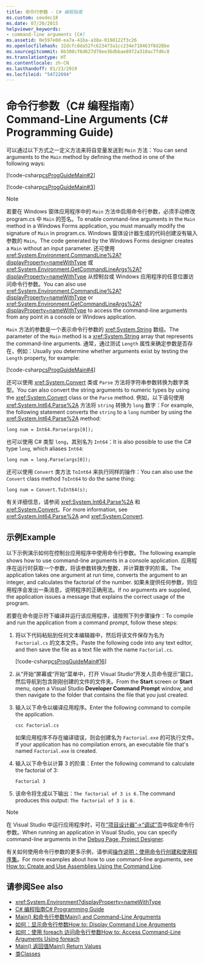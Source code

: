 ```yaml
---
title: 命令行参数 - C# 编程指南
ms.custom: seodec18
ms.date: 07/20/2015
helpviewer_keywords:
- command-line arguments [C#]
ms.assetid: 0e597e0d-ea7a-41ba-a38a-0198122f3c26
ms.openlocfilehash: 32dcfc8da52fc623473a1cc234e710463f8d28be
ms.sourcegitcommit: 6b308cf6d627d78ee36dbbae8972a310ac7fd6c8
ms.translationtype: HT
ms.contentlocale: zh-CN
ms.lasthandoff: 01/23/2019
ms.locfileid: "54722694"
---
```

# <a name="command-line-arguments-c-programming-guide"></a><span data-ttu-id="622ea-102">命令行参数（C# 编程指南）</span><span class="sxs-lookup"><span data-stu-id="622ea-102">Command-Line Arguments (C# Programming Guide)</span></span>
<span data-ttu-id="622ea-103">可以通过以下方式之一定义方法来将自变量发送到 `Main` 方法：</span><span class="sxs-lookup"><span data-stu-id="622ea-103">You can send arguments to the `Main` method by defining the method in one of the following ways:</span></span>  
  
 [!code-csharp[csProgGuideMain#2](../../../csharp/programming-guide/inside-a-program/codesnippet/CSharp/command-line-arguments_1.cs)]  
  
 [!code-csharp[csProgGuideMain#3](../../../csharp/programming-guide/inside-a-program/codesnippet/CSharp/command-line-arguments_2.cs)]  
  
> [!NOTE]
>  <span data-ttu-id="622ea-104">若要在 Windows 窗体应用程序中的 `Main` 方法中启用命令行参数，必须手动修改 program.cs 中 `Main` 的签名。</span><span class="sxs-lookup"><span data-stu-id="622ea-104">To enable command-line arguments in the `Main` method in a Windows Forms application, you must manually modify the signature of `Main` in program.cs.</span></span> <span data-ttu-id="622ea-105">Windows 窗体设计器生成的代码创建没有输入参数的 `Main`。</span><span class="sxs-lookup"><span data-stu-id="622ea-105">The code generated by the Windows Forms designer creates a `Main` without an input parameter.</span></span> <span data-ttu-id="622ea-106">还可使用 <xref:System.Environment.CommandLine%2A?displayProperty=nameWithType> 或 <xref:System.Environment.GetCommandLineArgs%2A?displayProperty=nameWithType> 从控制台或 Windows 应用程序的任意位置访问命令行参数。</span><span class="sxs-lookup"><span data-stu-id="622ea-106">You can also use <xref:System.Environment.CommandLine%2A?displayProperty=nameWithType> or <xref:System.Environment.GetCommandLineArgs%2A?displayProperty=nameWithType> to access the command-line arguments from any point in a console or Windows application.</span></span>  
  
 <span data-ttu-id="622ea-107">`Main` 方法的参数是一个表示命令行参数的 <xref:System.String> 数组。</span><span class="sxs-lookup"><span data-stu-id="622ea-107">The parameter of the `Main` method is a <xref:System.String> array that represents the command-line arguments.</span></span> <span data-ttu-id="622ea-108">通常，通过测试 `Length` 属性来确定参数是否存在，例如：</span><span class="sxs-lookup"><span data-stu-id="622ea-108">Usually you determine whether arguments exist by testing the `Length` property, for example:</span></span>  
  
 [!code-csharp[csProgGuideMain#4](../../../csharp/programming-guide/inside-a-program/codesnippet/CSharp/command-line-arguments_3.cs)]  
  
 <span data-ttu-id="622ea-109">还可以使用 <xref:System.Convert> 类或 `Parse` 方法将字符串参数转换为数字类型。</span><span class="sxs-lookup"><span data-stu-id="622ea-109">You can also convert the string arguments to numeric types by using the <xref:System.Convert> class or the `Parse` method.</span></span> <span data-ttu-id="622ea-110">例如，以下语句使用 <xref:System.Int64.Parse%2A> 方法将 `string` 转换为 `long` 数字：</span><span class="sxs-lookup"><span data-stu-id="622ea-110">For example, the following statement converts the `string` to a `long` number by using the <xref:System.Int64.Parse%2A> method:</span></span>  
  
```  
long num = Int64.Parse(args[0]);  
```  
  
 <span data-ttu-id="622ea-111">也可以使用 C# 类型 `long`，其别名为 `Int64`：</span><span class="sxs-lookup"><span data-stu-id="622ea-111">It is also possible to use the C# type `long`, which aliases `Int64`:</span></span>  
  
```  
long num = long.Parse(args[0]);  
```  
  
 <span data-ttu-id="622ea-112">还可以使用 `Convert` 类方法 `ToInt64` 来执行同样的操作：</span><span class="sxs-lookup"><span data-stu-id="622ea-112">You can also use the `Convert` class method `ToInt64` to do the same thing:</span></span>  
  
```  
long num = Convert.ToInt64(s);  
```  
  
 <span data-ttu-id="622ea-113">有关详细信息，请参阅 <xref:System.Int64.Parse%2A> 和 <xref:System.Convert>。</span><span class="sxs-lookup"><span data-stu-id="622ea-113">For more information, see <xref:System.Int64.Parse%2A> and <xref:System.Convert>.</span></span>  
  
## <a name="example"></a><span data-ttu-id="622ea-114">示例</span><span class="sxs-lookup"><span data-stu-id="622ea-114">Example</span></span>  
 <span data-ttu-id="622ea-115">以下示例演示如何在控制台应用程序中使用命令行参数。</span><span class="sxs-lookup"><span data-stu-id="622ea-115">The following example shows how to use command-line arguments in a console application.</span></span> <span data-ttu-id="622ea-116">应用程序在运行时获取一个参数，将该参数转换为整数，并计算数字的阶乘。</span><span class="sxs-lookup"><span data-stu-id="622ea-116">The application takes one argument at run time, converts the argument to an integer, and calculates the factorial of the number.</span></span> <span data-ttu-id="622ea-117">如果未提供任何参数，则应用程序会发出一条消息，说明程序的正确用法。</span><span class="sxs-lookup"><span data-stu-id="622ea-117">If no arguments are supplied, the application issues a message that explains the correct usage of the program.</span></span>  
  
 <span data-ttu-id="622ea-118">若要在命令提示符下编译并运行该应用程序，请按照下列步骤操作：</span><span class="sxs-lookup"><span data-stu-id="622ea-118">To compile and run the application from a command prompt, follow these steps:</span></span>  
  
1.  <span data-ttu-id="622ea-119">将以下代码粘贴到任何文本编辑器中，然后将该文件保存为名为 `Factorial.cs` 的文本文件。</span><span class="sxs-lookup"><span data-stu-id="622ea-119">Paste the following code into any text editor, and then save the file as  a text file with the name `Factorial.cs`.</span></span>  
  
     [!code-csharp[csProgGuideMain#16](../../../csharp/programming-guide/inside-a-program/codesnippet/CSharp/command-line-arguments_4.cs)]  
  
2.  <span data-ttu-id="622ea-120">从“开始”屏幕或“开始”菜单中，打开 Visual Studio“开发人员命令提示”窗口，然后导航到包含刚刚创建的文件的文件夹。</span><span class="sxs-lookup"><span data-stu-id="622ea-120">From the **Start** screen or **Start** menu, open a Visual Studio **Developer Command Prompt** window, and then navigate to the folder that contains the file that you just created.</span></span>  
  
3.  <span data-ttu-id="622ea-121">输入以下命令以编译应用程序。</span><span class="sxs-lookup"><span data-stu-id="622ea-121">Enter the following command to compile the application.</span></span>  
  
     `csc Factorial.cs`  
  
     <span data-ttu-id="622ea-122">如果应用程序不存在编译错误，则会创建名为 `Factorial.exe` 的可执行文件。</span><span class="sxs-lookup"><span data-stu-id="622ea-122">If your application has no compilation errors, an executable file that's named `Factorial.exe` is created.</span></span>  
  
4.  <span data-ttu-id="622ea-123">输入以下命令以计算 3 的阶乘：</span><span class="sxs-lookup"><span data-stu-id="622ea-123">Enter the following command to calculate the factorial of 3:</span></span>  
  
     `Factorial 3`  
  
5.  <span data-ttu-id="622ea-124">该命令将生成以下输出：`The factorial of 3 is 6.`</span><span class="sxs-lookup"><span data-stu-id="622ea-124">The command produces this output: `The factorial of 3 is 6.`</span></span>  
  
> [!NOTE]
>  <span data-ttu-id="622ea-125">在 Visual Studio 中运行应用程序时，可在[“项目设计器”->“调试”页](/visualstudio/ide/reference/debug-page-project-designer)中指定命令行参数。</span><span class="sxs-lookup"><span data-stu-id="622ea-125">When running an application in Visual Studio, you can specify command-line arguments in the [Debug Page, Project Designer](/visualstudio/ide/reference/debug-page-project-designer).</span></span>  
  
 <span data-ttu-id="622ea-126">有关如何使用命令行参数的更多示例，请参阅[操作说明：使用命令行创建和使用程序集](../../../csharp/programming-guide/concepts/assemblies-gac/how-to-create-and-use-assemblies-using-the-command-line.md)。</span><span class="sxs-lookup"><span data-stu-id="622ea-126">For more examples about how to use command-line arguments, see [How to: Create and Use Assemblies Using the Command Line](../../../csharp/programming-guide/concepts/assemblies-gac/how-to-create-and-use-assemblies-using-the-command-line.md).</span></span>  
  
## <a name="see-also"></a><span data-ttu-id="622ea-127">请参阅</span><span class="sxs-lookup"><span data-stu-id="622ea-127">See also</span></span>

- <xref:System.Environment?displayProperty=nameWithType>
- [<span data-ttu-id="622ea-128">C# 编程指南</span><span class="sxs-lookup"><span data-stu-id="622ea-128">C# Programming Guide</span></span>](../../../csharp/programming-guide/index.md)
- [<span data-ttu-id="622ea-129">Main() 和命令行参数</span><span class="sxs-lookup"><span data-stu-id="622ea-129">Main() and Command-Line Arguments</span></span>](../../../csharp/programming-guide/main-and-command-args/index.md)
- [<span data-ttu-id="622ea-130">如何：显示命令行参数</span><span class="sxs-lookup"><span data-stu-id="622ea-130">How to: Display Command Line Arguments</span></span>](../../../csharp/programming-guide/main-and-command-args/how-to-display-command-line-arguments.md)
- [<span data-ttu-id="622ea-131">如何：使用 foreach 访问命令行参数</span><span class="sxs-lookup"><span data-stu-id="622ea-131">How to: Access Command-Line Arguments Using foreach</span></span>](../../../csharp/programming-guide/main-and-command-args/how-to-access-command-line-arguments-using-foreach.md)
- [<span data-ttu-id="622ea-132">Main() 返回值</span><span class="sxs-lookup"><span data-stu-id="622ea-132">Main() Return Values</span></span>](../../../csharp/programming-guide/main-and-command-args/main-return-values.md)
- [<span data-ttu-id="622ea-133">类</span><span class="sxs-lookup"><span data-stu-id="622ea-133">Classes</span></span>](../../../csharp/programming-guide/classes-and-structs/classes.md)

